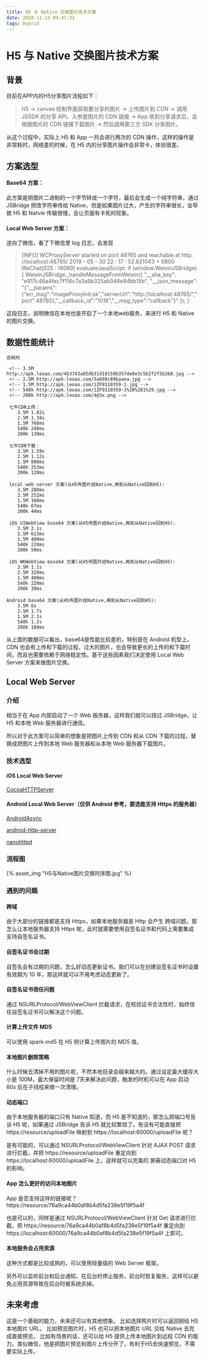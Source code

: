 ```yaml
---
title: H5 与 Native 交换图片技术方案
date: 2020-11-13 09:47:31
tags: Hybrid
---
```


# H5 与 Native 交换图片技术方案

## 背景

目前在APP内的H5分享图片流程如下：

> H5 -> canvas 绘制界面获取要分享的图片 -> 上传图片到 CDN -> 调用 JSSDK 的分享 API，入参是图片的 CDN 链接 -> App 收到分享请求后，会根据图片的 CDN 链接下载图片 -> 然后调用第三方 SDK 分享图片。

从这个过程中，实际上 H5 和 App 一共会进行两次的 CDN 操作，这样的操作是非常耗时，网络差的时候，在 H5 内的分享图片操作会非常卡，体验很差。


## 方案选型
#### Base64 方案：
此方案是把图片二进制的一个字节转成一个字符，最后会生成一个纯字符串，通过 JSBridge 把改字符串传给 Native，但是如果图片过大，产生的字符串很长，会导致 H5 和 Natvie 传输很慢，会让页面有卡死的现象。

#### Local Web Server 方案：
逆向了微信，看了下微信里 log 日志，会发现 
> [INFO] WCProxyServer started on port 48765 and reachable at http: //localhost:48765/
    2019 - 05 - 30 22 : 17 : 52.821043 + 0800 WeChat[625 : 18089] evaluateJavaScript: if (window.WeixinJSBridge) {
        WeixinJSBridge._handleMessageFromWeixin({
            "__sha_key": "e917c46a4fec7f116c7a3a9b325ab946e94bb15b",
            "__json_message": "{\"__params\":{\"err_msg\":\"imageProxyInit:ok\",\"serverUrl\":\"http://localhost:48765/\",\"port\":48765},\"__callback_id\":\"1018\",\"__msg_type\":\"callback\"}"
        });
    }
    
    
这段日志，说明微信在本地也是开启了一个本地web服务，来进行 H5 和 Native 的图片交换。

## 数据性能统计

```
总耗时
 
 <!-- 3.5M http://apk.leoao.com/4b3743a85db31d18159b357de0e3c5b2f2f5b268.jpg -->
 <!-- 2.5M http://apk.leoao.com/5a699c89baaea.jpg -->
 <!-- 1.5M http://apk.leoao.com/1ZF9110359-1.jpg -->
 <!-- 540k http://apk.leoao.com/1ZF9110359-1%20%281%29.jpg -->
 <!-- 200k http://apk.leoao.com/4@3x.png -->
 
 七牛CDN上传：
    3.5M 1.82s
    2.5M 1.34s
    1.5M 768ms
    540k 248ms
    200k 130ms
 
 七牛CDN下载：
    3.5M 1.59s
    2.5M 1.12s
    1.5M 800ms
    540k 253ms
    200k 120ms
 
 local web server 方案(从H5传图片给Native,再到从Native回到H5):
    3.5M 280ms
    2.5M 252ms
    1.5M 108ms
    540k 67ms
    200k 44ms
 
 iOS UIWebView base64 方案(从H5传图片给Native,再到从Native回到H5):
    3.5M 2.1s
    2.5M 613ms
    1.5M 400ms
    540k 220ms
    200k 50ms
 
 iOS WKWebView base64 方案(从H5传图片给Native,再到从Native回到H5):
    3.5M 1.1s
    2.5M 320ms
    1.5M 400ms
    540k 220ms
    200k 39ms
 
Android base64 方案(从H5传图片给Native,再到从Native回到H5):
    3.5M 6s
    2.5M 1.7s
    1.5M 2.1s
    540k 1.2s
    200k 180ms
```

从上面的数据可以看出，base64是性能比较差的，特别是在 Android 机型上。CDN 也会有上传和下载的过程，过大的图片，也会导致更长的上传的和下载时间，而且也需要依赖于网络稳定性。基于这些因素我们决定使用 Local Web Server 方案来做图片交换。

## Local Web Server

### 介绍
相当于在 App 内部启动了一个 Web 服务器，这样我们就可以绕过 JSBridge，让 H5 和本地 Web 服务器进行通信。


所以对于此方案可以简单的想象是把图片上传到 CDN 和从 CDN 下载的过程，替换成把图片上传到本地 Web 服务器和从本地 Web 服务器下载图片。

### 技术选型
#### iOS Local Web Server
[CocoaHTTPServer](https://github.com/robbiehanson/CocoaHTTPServer)

#### Android Local Web Server（仅供 Android 参考，要选能支持 Https 的服务器）

[AndroidAsync](https://github.com/koush/AndroidAsync)

[android-http-server](https://github.com/piotrpolak/android-http-server)

[nanohttpd](https://github.com/NanoHttpd/nanohttpd)

### 流程图

{% asset_img "H5与Native图片交换时序图.jpg" %}

### 遇到的问题
#### 跨域
由于大部分的链接都是支持 Https，如果本地服务器是 Http 会产生 跨域问题。那怎么让本地服务器支持 Https 呢，此时就需要使用自签名证书和代码上需要集成支持自签名证书。

#### 自签名证书会过期
自签名会有过期的问题，怎么好动态更新证书。我们可以在创建自签名证书时设置有效期为 10 年，那这样就可以不用考虑动态更新了。

#### 自签名证书信任问题
通过 NSURLProtocol/WebViewClient 拦截请求，在校验证书合法性时，始终信任自签名证书可以解决这个问题。

#### 计算上传文件 MD5
可以使用 spark-md5 在 H5 侧计算上传图片的 MD5 值。

#### 本地图片删除策略
什么时候去清掉不用的图片呢，不然本地目录会越来越大的。通过设定最大缓存大小是 100M，最大保留时间是 7天来解决此问题，触发的时机可以在 App 启动 60s 后在子线程来做一次清理。

#### 动态端口
由于本地服务器的端口只有 Native 知道，而 H5 是不知道的，那怎么把端口号告诉 H5 呢，如果通过 JSBridge 告诉 H5 就比较繁琐了。有没有可能直接把 https://resource/uploadFile 映射到 https://localhost:60000/uploadFile 呢？

是有可能的，可以通过 NSURLProtocol/WebViewClient 针对 AJAX POST 请求进行拦截，并把 https://resource/uploadFile 重定向到 https://localhost:60000/uploadFile 上，这样就可以完美的 屏蔽动态端口对 H5 的影响。

#### App 怎么更好的访问本地图片
App 是否支持这样的链接呢？
https://resource/76a9ca44b0af8b4d5fa238e5f19f5a4f

也是可以的，同样是通过 NSURLProtocol/WebViewClient 针对 Get 请求进行拦截，把 https://resource/76a9ca44b0af8b4d5fa238e5f19f5a4f 重定向到 https://localhost:60000/76a9ca44b0af8b4d5fa238e5f19f5a4f 上即可。

#### 本地服务会占用资源
这种方式都是比较成熟的，可以使用轻量级的 Web Server 框架。

另外可以监听前台和后台通知，在后台时停止服务，前台时恢复服务，这样可以避免占用资源导致在后台时被系统杀掉。


## 未来考虑
这是一个基础的能力，未来还可以有其他想象。
比如选择照片时可以返回刚给 H5 本地图片 URL。
比如预览图片时，H5 也可以把本地图片 URL 交给 Native 去完成直接预览。
比如有场景的话，还可以给 H5 提供上传本地图片到远程 CDN 的能力，类似微信，他是把图片预览和图片上传分开了，有利于H5去快速预览，不需要实际上传。




